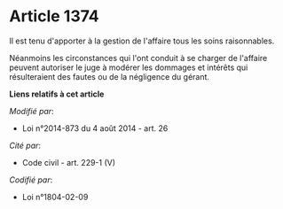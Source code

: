 # Article 1374

Il est tenu d'apporter à la gestion de l'affaire tous les soins      raisonnables. 

Néanmoins les circonstances qui l'ont conduit à se charger de l'affaire peuvent autoriser le juge à modérer les dommages et
intérêts qui résulteraient des fautes ou de la négligence du gérant.

**Liens relatifs à cet article**

_Modifié par_:

  - Loi n°2014-873 du 4 août 2014 - art. 26

_Cité par_:

  - Code civil - art. 229-1 (V)

_Codifié par_:

  - Loi n°1804-02-09
